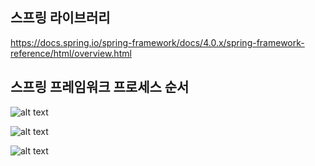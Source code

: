 ## 스프링 라이브러리
https://docs.spring.io/spring-framework/docs/4.0.x/spring-framework-reference/html/overview.html


## 스프링 프레임워크 프로세스 순서
![alt text](https://melonicedlatte.com/assets/images/2021_3Q/spring_architect.png)

![alt text](https://velog.velcdn.com/images/wnsdnjs70/post/dff724c9-eabc-4acd-a696-02f9814a6756/image.png)

![alt text](https://melonicedlatte.com/assets/images/2021_3Q/spring_boot2.png) 